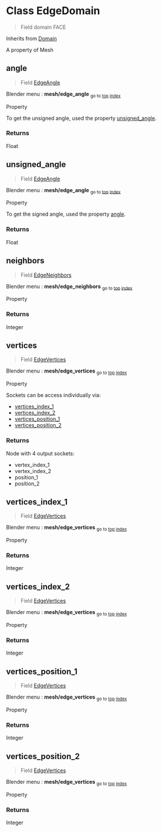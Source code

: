 
# Class EdgeDomain

> Field domain FACE
  
Inherits from [Domain](/docs/core/domain.MD)

A property of Mesh



## angle

> Field [EdgeAngle](/docs/nodes/EdgeAngle.md)
  
Blender menu : **mesh/edge_angle**
<sub>go to [top](#edgedomain) [index](/docs/index.md)</sub>

  Property
  
  To get the unsigned angle, used the property [unsigned_angle](#unsigned_angle).

### Returns

Float



## unsigned_angle

> Field [EdgeAngle](/docs/nodes/EdgeAngle.md)
  
Blender menu : **mesh/edge_angle**
<sub>go to [top](#edgedomain) [index](/docs/index.md)</sub>

  Property
  
  To get the signed angle, used the property [angle](#angle).

### Returns

Float



## neighbors

> Field [EdgeNeighbors](/docs/nodes/EdgeNeighbors.md)
  
Blender menu : **mesh/edge_neighbors**
<sub>go to [top](#edgedomain) [index](/docs/index.md)</sub>

  Property

### Returns

Integer



## vertices

> Field [EdgeVertices](/docs/nodes/EdgeVertices.md)
  
Blender menu : **mesh/edge_vertices**
<sub>go to [top](#edgedomain) [index](/docs/index.md)</sub>

  Property
  
  Sockets can be access individually via:
  
  - [vertices_index_1](#vertices_index_1)
  - [vertices_index_2](#vertices_index_2)
  - [vertices_position_1](#vertices_position_1)
  - [vertices_position_2](#vertices_position_2)

### Returns

Node with 4 output sockets:
- vertex_index_1
- vertex_index_2
- position_1
- position_2
  
  

## vertices_index_1

> Field [EdgeVertices](/docs/nodes/EdgeVertices.md)
  
Blender menu : **mesh/edge_vertices**
<sub>go to [top](#edgedomain) [index](/docs/index.md)</sub>

  Property

### Returns

Integer



## vertices_index_2

> Field [EdgeVertices](/docs/nodes/EdgeVertices.md)
  
Blender menu : **mesh/edge_vertices**
<sub>go to [top](#edgedomain) [index](/docs/index.md)</sub>

  Property

### Returns

Integer



## vertices_position_1

> Field [EdgeVertices](/docs/nodes/EdgeVertices.md)
  
Blender menu : **mesh/edge_vertices**
<sub>go to [top](#edgedomain) [index](/docs/index.md)</sub>

  Property

### Returns

Integer



## vertices_position_2

> Field [EdgeVertices](/docs/nodes/EdgeVertices.md)
  
Blender menu : **mesh/edge_vertices**
<sub>go to [top](#edgedomain) [index](/docs/index.md)</sub>

  Property

### Returns

Integer

